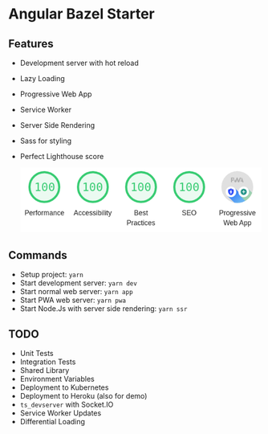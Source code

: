 # Angular Bazel Starter

## Features

- Development server with hot reload
- Lazy Loading
- Progressive Web App
- Service Worker
- Server Side Rendering
- Sass for styling
- Perfect Lighthouse score

  ![](./assets/lighthouse.png)

## Commands

- Setup project: `yarn`
- Start development server: `yarn dev`
- Start normal web server: `yarn app`
- Start PWA web server: `yarn pwa`
- Start Node.Js with server side rendering: `yarn ssr`

## TODO

- Unit Tests
- Integration Tests
- Shared Library
- Environment Variables
- Deployment to Kubernetes
- Deployment to Heroku (also for demo)
- `ts_devserver` with Socket.IO
- Service Worker Updates
- Differential Loading

